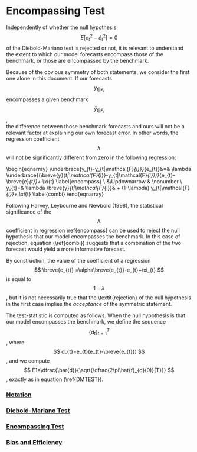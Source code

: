 # Encompassing Test 


Independently of whether the null hypothesis $$ E[e^2_{t}-\breve{e}^2_{t}]=0 $$  of the 
Diebold-Mariano test is rejected or not, it is relevant 
to understand the extent to which our model forecasts encompass those of the benchmark, 
or those are encompassed by the benchmark.  

Because of the obvious symmetry of both statements, we consider the first one alone in this document. 
If our forecasts $$ y_{t|\mathcal{F}_{i}} $$ encompasses a given benchmark $$ \breve{y}_{t|\mathcal{F}_{i}} $$,  
the difference between those benchmark forecasts and ours will not be a relevant factor 
at explaining our own forecast error. In other words, the regression coefficient $$ \lambda $$ 
will not be significantly different from zero in the following regression:

\begin{eqnarray}
\underbrace{y_{t}-y_{t|\mathcal{F}_{i}}}_{e_{t}}&=& \lambda \underbrace{(\breve{y}_{t|\mathcal{F}_{i}}-y_{t|\mathcal{F}_{i}})}_{e_{t}-\breve{e}_{t}}+ \xi_{t}  \label{encompass} \\
&\Updownarrow & \nonumber \\
y_{t}=& \lambda \breve{y}_{t|\mathcal{F}_{i}}&  + (1-\lambda) y_{t|\mathcal{F}_{i}}+ \xi_{t} \label{combi}
\end{eqnarray}

Following Harvey, Leybourne and Newbold (1998), the statistical significance 
of the $$ \lambda $$ coefficient in regression \ref{encompass} can be used to reject 
the null hypothesis that our model encompasses the benchmark. In this case of rejection, 
equation (\ref{combi}) suggests that a combination of the two forecast would yield a 
more informative forecast. 

By construction, the value of the coefficient of a regression 
$$ \breve{e_{t}} =\alpha\breve{e_{t}}-e_{t}+\xi_{t} $$ is equal to $$ 1-\lambda $$, 
but it is not necessarily true that the \textit{rejection} of the 
null hypothesis in the first case implies the *acceptance*  of the symmetric statement.

The test-statistic is computed as follows. When the null hypothesis is that our model encompasses the benchmark, we define the sequence 
$$ \{d_{t}\}^{T}_{t=1} $$, where $$ d_{t}=e_{t}(e_{t}-\breve{e_{t}}) $$, and we 
compute $$ E1=\dfrac{\bar{d}}{\sqrt{\dfrac{2\pi\hat{f}_{d}(0)}{T}}} $$, exactly as in equation (\ref{DMTEST}).  

  
### [Notation](notation.md)
### [Diebold-Mariano Test](dmtest.md)
### [Encompassing Test](encompassing.md)
### [Bias and Efficiency](bias.md)

